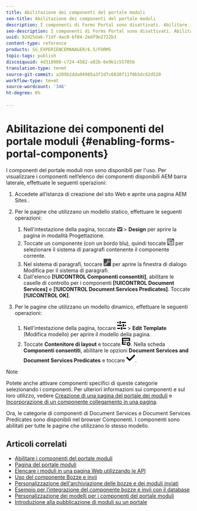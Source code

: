 ```yaml
---
title: Abilitazione dei componenti del portale moduli
seo-title: Abilitazione dei componenti del portale moduli
description: I componenti di Forms Portal sono disattivati. Abilitare i gruppi Document Services e Document Services Predicates per abilitare i componenti di Forms Portal.
seo-description: I componenti di Forms Portal sono disattivati. Abilitare i gruppi Document Services e Document Services Predicates per abilitare i componenti di Forms Portal.
uuid: 92d25da6-f1df-4ac0-bf84-2edf9e2722b3
content-type: reference
products: SG_EXPERIENCEMANAGER/6.5/FORMS
topic-tags: publish
discoiquuid: 4d318908-c724-4582-a82b-6e9b1c55705b
translation-type: tm+mt
source-git-commit: a209b2dda04985a3f2d7c6838f11f0b5dc62d520
workflow-type: tm+mt
source-wordcount: '346'
ht-degree: 0%

---
```



# Abilitazione dei componenti del portale moduli {#enabling-forms-portal-components}

I componenti del portale moduli non sono disponibili per l&#39;uso. Per visualizzare i componenti nell’elenco dei componenti disponibili AEM barra laterale, effettuate le seguenti operazioni:

1. Accedete all’istanza di creazione del sito Web e aprite una pagina AEM Sites .

1. Per le pagine che utilizzano un modello statico, effettuare le seguenti operazioni:

   1. Nell&#39;intestazione della pagina, toccate ![canvas-drop-down](assets/canvas-drop-down.png) > **Design** per aprire la pagina in modalità Progettazione.
   1. Toccate un componente (con un bordo blu), quindi toccate ![livello campo](assets/field-level.png) per selezionare il sistema di paragrafi contenente il componente corrente.
   1. Nel sistema di paragrafi, toccare ![settings_icon](assets/settings_icon.png) per aprire la finestra di dialogo Modifica per il sistema di paragrafi.
   1. Dall&#39;elenco **[!UICONTROL Componenti consentiti]**, abilitare le caselle di controllo per i componenti **[!UICONTROL Document Services]** e **[!UICONTROL Document Services Predicates]**. Toccate **[!UICONTROL OK]**.

1. Per le pagine che utilizzano un modello dinamico, effettuare le seguenti operazioni:

   1. Nell&#39;intestazione della pagina, toccare ![properties](assets/properties.png) > **Edit Template** (Modifica modello) per aprire il modello della pagina.
   1. Toccate **Contenitore di layout** e toccate ![FeedManagement](/help/forms/using/assets/feedmanagement.png). Nella scheda **Componenti consentiti**, abilitare le opzioni **Document Services and Document Services Predicates** e toccare ![aem_6_3_forms_save](assets/aem_6_3_forms_save.png).

>[!NOTE]
>
>Potete anche attivare componenti specifici di queste categorie selezionando i componenti. Per ulteriori informazioni sui componenti e sul loro utilizzo, vedere [Creazione di una pagina del portale dei moduli](/help/forms/using/creating-form-portal-page.md) e [Incorporazione di un componente collegamento in una pagina](/help/forms/using/embedding-link-component-page.md).

Ora, le categorie di componenti di Document Services e Document Services Predicates sono disponibili nel browser Componenti. I componenti sono abilitati per tutte le pagine che utilizzano lo stesso modello.

## Articoli correlati

* [Abilitare i componenti del portale moduli](/help/forms/using/enabling-forms-portal-components.md)
* [Pagina del portale moduli](/help/forms/using/creating-form-portal-page.md)
* [Elencare i moduli in una pagina Web utilizzando le API](/help/forms/using/listing-forms-webpage-using-apis.md)
* [Uso del componente Bozze e invii](/help/forms/using/draft-submission-component.md)
* [Personalizzazione dell&#39;archiviazione delle bozze e dei moduli inviati](/help/forms/using/draft-submission-component.md)
* [Esempio per l’integrazione del componente bozze e invii con il database](/help/forms/using/integrate-draft-submission-database.md)
* [Personalizzazione dei modelli per i componenti del portale moduli](/help/forms/using/customizing-templates-forms-portal-components.md)
* [Introduzione alla pubblicazione di moduli su un portale](/help/forms/using/introduction-publishing-forms.md)

